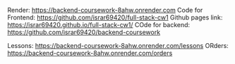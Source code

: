 Render: https://backend-coursework-8ahw.onrender.com
Code for Frontend: https://github.com/israr69420/full-stack-cw1
Github pages link: https://israr69420.github.io/full-stack-cw1/
COde for backend: https://github.com/israr69420/backend-coursework

Lessons: https://backend-coursework-8ahw.onrender.com/lessons 
ORders: https://backend-coursework-8ahw.onrender.com/orders